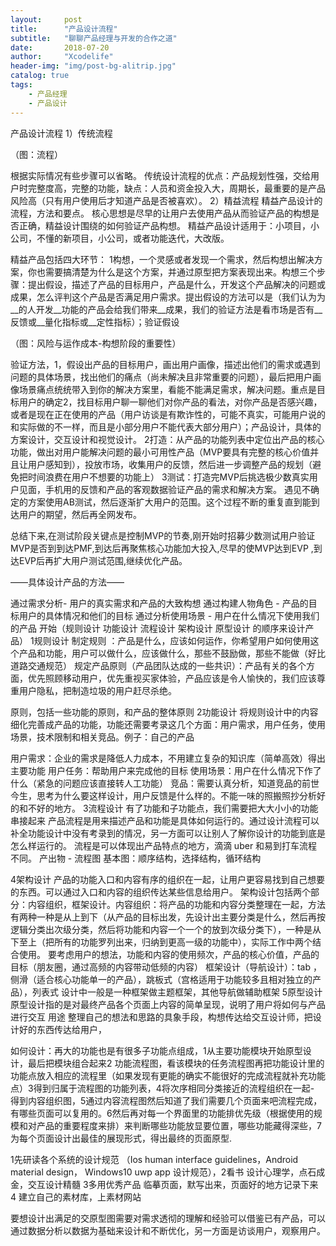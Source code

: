 ```yaml
---
layout:     post
title:      "产品设计流程"
subtitle:   "聊聊产品经理与开发的合作之道"
date:       2018-07-20
author:     "Xcodelife"
header-img: "img/post-bg-alitrip.jpg"
catalog: true
tags:
    - 产品经理
    - 产品设计
---
```

产品设计流程
1）传统流程

（图：流程）

根据实际情况有些步骤可以省略。
传统设计流程的优点：产品规划性强，交给用户时完整度高，完整的功能，缺点：人员和资金投入大，周期长，最重要的是产品风险高（只有用户使用后才知道产品是否被喜欢）。
2）精益流程
精益产品设计的流程，方法和要点。
核心思想是尽早的让用户去使用产品从而验证产品的构想是否正确，精益设计围绕的如何验证产品构想。
精益产品设计适用于：小项目，小公司，不懂的新项目，小公司，或者功能迭代，大改版。

精益产品包括四大环节：
1构想，一个灵感或者发现一个需求，然后构想出解决方案，你也需要搞清楚为什么是这个方案，并通过原型把方案表现出来。构想三个步骤：提出假设，描述了产品的目标用户，产品是什么，开发这个产品解决的问题或成果，怎么评判这个产品是否满足用户需求。提出假设的方法可以是（我们认为为__的人开发__功能的产品会给我们带来__成果，我们的验证方法是看市场是否有__反馈或__量化指标或__定性指标）；验证假设

（图：风险与运作成本-构想阶段的重要性）

验证方法，1，假设出产品的目标用户，画出用户画像，描述出他们的需求或遇到问题的具体场景，找出他们的痛点（尚未解决且非常重要的问题），最后把用户画像场景痛点统统带入到你的解决方案里，看能不能满足需求，解决问题。重点是目标用户的确定2，找目标用户聊一聊他们对你产品的看法，对你产品是否感兴趣，或者是现在正在使用的产品（用户访谈是有欺诈性的，可能不真实，可能用户说的和实际做的不一样，而且是小部分用户不能代表大部分用户）；产品设计，具体的方案设计，交互设计和视觉设计。
2打造：从产品的功能列表中定位出产品的核心功能，做出对用户能解决问题的最小可用性产品（MVP要具有完整的核心价值并且让用户感知到），投放市场，收集用户的反馈，然后进一步调整产品的规划（避免把时间浪费在用户不想要的功能上）
3测试：打造完MVP后挑选极少数真实用户见面，手机用的反馈和产品的客观数据验证产品的需求和解决方案。 遇见不确定的方案使用AB测试，然后逐渐扩大用户的范围。这个过程不断的重复直到能到达用户的期望，然后再全网发布。

总结下来,在测试阶段关键点是控制MVP的节奏,刚开始时招募少数测试用户验证MVP是否到到达PMF,到达后再聚焦核心功能加大投入,尽早的使MVP达到EVP ,到达EVP后再扩大用户测试范围,继续优化产品。

——具体设计产品的方法——

通过需求分析- 用户的真实需求和产品的大致构想
通过构建人物角色 - 产品的目标用户的具体情况和他们的目标
通过分析使用场景 - 用户在什么情况下使用我们的产品
开始（规则设计 功能设计 流程设计 架构设计 原型设计 的顺序来设计产品）
1规则设计
制定规则 ：产品是什么，应该如何运作，你希望用户如何使用这个产品和功能，用户可以做什么，应该做什么，那些不鼓励做，那些不能做（好比道路交通规范）
规定产品原则（产品团队达成的一些共识）：产品有关的各个方面，优先照顾移动用户，优先重视买家体验，产品应该是令人愉快的，我们应该尊重用户隐私，把制造垃圾的用户赶尽杀绝。

原则，包括一些功能的原则，和产品的整体原则
2功能设计
将规则设计中的内容细化完善成产品的功能，功能还需要考录这几个方面：用户需求，用户任务，使用场景，技术限制和相关竞品。例子：自己的产品

用户需求：企业的需求是降低人力成本，不用建立复杂的知识库（简单高效）得出主要功能
用户任务：帮助用户来完成他的目标
使用场景：用户在什么情况下作了什么（紧急的问题应该直接转人工功能）
竞品：需要认真分析，知道竞品的前世今生，思考为什么要这样设计，用户反馈是什么样的。不能一味的照搬照抄分析好的和不好的地方。
3流程设计
有了功能和子功能点，我们需要把大大小小的功能串接起来
产品流程是用来描述产品和功能是具体如何运行的。通过设计流程可以补全功能设计中没有考录到的情况，另一方面可以让别人了解你设计的功能到底是怎么样运行的。
流程是可以体现出产品特点的地方，滴滴 uber 和易到打车流程不同。
产出物 - 流程图
基本图：顺序结构，选择结构，循环结构

4架构设计
产品的功能入口和内容有序的组织在一起，让用户更容易找到自己想要的东西。可以通过入口和内容的组织传达某些信息给用户。
架构设计包括两个部分：内容组织，框架设计。内容组织：将产品的功能和内容分类整理在一起，方法有两种一种是从上到下（从产品的目标出发，先设计出主要分类是什么，然后再按逻辑分类出次级分类，然后将功能和内容一个一个的放到次级分类下），一种是从下至上（把所有的功能罗列出来，归纳到更高一级的功能中），实际工作中两个结合使用。
要考虑用户的想法，功能和内容的使用频次，产品的核心价值，产品的目标（朋友圈，通过高频的内容带动低频的内容）
框架设计（导航设计）：tab ，侧滑（适合核心功能单一的产品），跳板式（宫格适用于功能较多且相对独立的产品），列表式
设计中一般是一种框架做主题框架，其他导航做辅助框架
5原型设计
原型设计指的是对最终产品各个页面上内容的简单呈现，说明了用户将如何与产品进行交互
用途 整理自己的想法和思路的具象手段，构想传达给交互设计师，把设计好的东西传达给用户，

如何设计：再大的功能也是有很多子功能点组成，1从主要功能模块开始原型设计，最后把模块组合起来2 功能流程图，看该模块的任务流程图再把功能设计里的功能点放入相应的流程里（如果发现有更能的确实不能很好的完成流程就补充功能点）3得到归属于流程图的功能列表，4将次序相同分类接近的流程组织在一起- 得到内容组织图，5通过内容流程图然后知道了我们需要几个页面来吧流程完成，有哪些页面可以复用的。6然后再对每一个界面里的功能排优先级（根据使用的规模和对产品的重要程度来排）来判断哪些功能放显要位置，哪些功能藏得深些，7为每个页面设计出最佳的展现形式，得出最终的页面原型.


1先研读各个系统的设计规范 （Ios human interface guidelines，Android material design， Windows10 uwp app 设计规范），2看书 设计心理学，点石成金，交互设计精髓  3多用优秀产品 临摹页面，默写出来，页面好的地方记录下来 4 建立自己的素材库，上素材网站



要想设计出满足的交原型图需要对需求透彻的理解和经验可以借鉴已有产品，可以通过数据分析以数据为基础来设计和不断优化，另一方面是访谈用户，观察用户。

